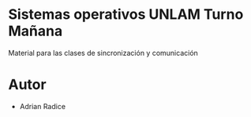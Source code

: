 # Sistemas operativos UNLAM Turno Mañana

Material para las clases de sincronización y comunicación

# Autor
* Adrian Radice
